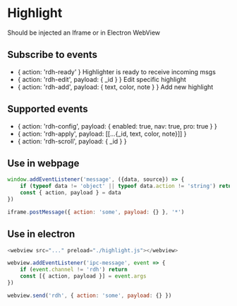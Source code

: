 # Highlight
Should be injected an Iframe or in Electron WebView

## Subscribe to events
- { action: 'rdh-ready' }                                   Highlighter is ready to receive incoming msgs
- { action: 'rdh-edit', payload: { _id } }                  Edit specific highlight
- { action: 'rdh-add', payload: { text, color, note } }     Add new highlight

## Supported events
- { action: 'rdh-config', payload: { enabled: true, nav: true, pro: true } }
- { action: 'rdh-apply', payload: [[...{_id, text, color, note}]] }
- { action: 'rdh-scroll', payload: { _id } }

## Use in webpage
```js
window.addEventListener('message', ({data, source}) => {
    if (typeof data != 'object' || typeof data.action != 'string') return
    const { action, payload } = data
})

iframe.postMessage({ action: 'some', payload: {} }, '*')
```

## Use in electron
```js
<webview src="..." preload="./highlight.js"></webview>

webview.addEventListener('ipc-message', event => {
    if (event.channel != 'rdh') return
    const [{ action, payload }] = event.args
})

webview.send('rdh', { action: 'some', payload: {} })
```